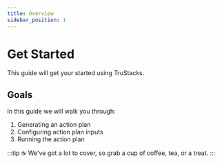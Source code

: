 ```yaml
---
title: Overview
sidebar_position: 1
---
```


# Get Started

This guide will get your started using TruStacks.

## Goals

In this guide we will walk you through:

1. Generating an action plan
2. Configuring action plan inputs
3. Running the action plan

:::tip
☕ We've got a lot to cover, so grab a cup of coffee, tea, or a treat.
:::